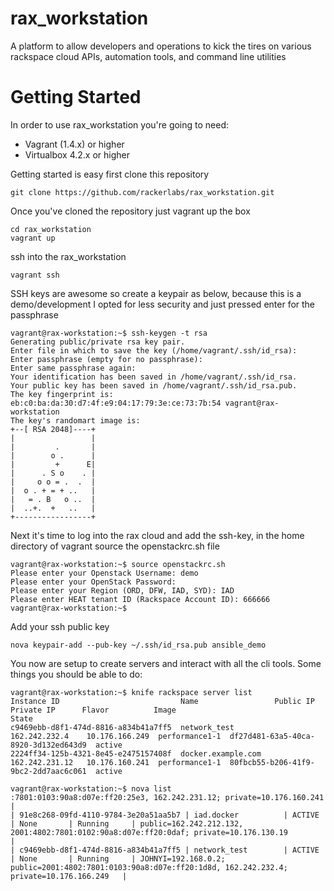 rax_workstation
===============

A platform to allow developers and operations to kick the tires on various rackspace cloud APIs, automation tools, and command line utilities

Getting Started
===============
In order to use rax_workstation you're going to need:

 - Vagrant (1.4.x) or higher
 - Virtualbox 4.2.x or higher

Getting started is easy first clone this repository

```
git clone https://github.com/rackerlabs/rax_workstation.git
```

Once you've cloned the repository just vagrant up the box

```
cd rax_workstation
vagrant up
```

ssh into the rax_workstation
```
vagrant ssh
```

SSH keys are awesome so create a keypair as below, because this is a demo/development
I opted for less security and just pressed enter for the passphrase

```
vagrant@rax-workstation:~$ ssh-keygen -t rsa
Generating public/private rsa key pair.
Enter file in which to save the key (/home/vagrant/.ssh/id_rsa): 
Enter passphrase (empty for no passphrase): 
Enter same passphrase again: 
Your identification has been saved in /home/vagrant/.ssh/id_rsa.
Your public key has been saved in /home/vagrant/.ssh/id_rsa.pub.
The key fingerprint is:
eb:c0:ba:da:30:d7:4f:e9:04:17:79:3e:ce:73:7b:54 vagrant@rax-workstation
The key's randomart image is:
+--[ RSA 2048]----+
|                 |
|         .       |
|        o .      |
|         +      E|
|      . S o    . |
|     o o = .  .  |
|  o . + = + ..   |
|   = . B   o ..  |
|  ..+.  +   ..   |
+-----------------+
```

Next it's time to log into the rax cloud and add the ssh-key, in the home directory
of vagrant source the openstackrc.sh file

```
vagrant@rax-workstation:~$ source openstackrc.sh 
Please enter your Openstack Username: demo
Please enter your OpenStack Password: 
Please enter your Region (ORD, DFW, IAD, SYD): IAD
Please enter HEAT tenant ID (Rackspace Account ID): 666666
vagrant@rax-workstation:~$
```

Add your ssh public key

```
nova keypair-add --pub-key ~/.ssh/id_rsa.pub ansible_demo
```

You now are setup to create servers and interact with all the cli tools. Some things you 
should be able to do:

```
vagrant@rax-workstation:~$ knife rackspace server list
Instance ID                           Name                 Public IP        Private IP      Flavor          Image                                 State 
c9469ebb-d8f1-474d-8816-a834b41a7ff5  network_test         162.242.232.4    10.176.166.249  performance1-1  df27d481-63a5-40ca-8920-3d132ed643d9  active
2224ff34-125b-4321-8e45-e2475157408f  docker.example.com   162.242.231.12   10.176.160.241  performance1-1  80fbcb55-b206-41f9-9bc2-2dd7aac6c061  active

vagrant@rax-workstation:~$ nova list
:7801:0103:90a8:d07e:ff20:25e3, 162.242.231.12; private=10.176.160.241                      |
| 91e8c268-09fd-4110-9784-3e20a51aa5b7 | iad.docker          | ACTIVE | None       | Running     | public=162.242.212.132, 2001:4802:7801:0102:90a8:d07e:ff20:0daf; private=10.176.130.19                      |
| c9469ebb-d8f1-474d-8816-a834b41a7ff5 | network_test        | ACTIVE | None       | Running     | JOHNYI=192.168.0.2; public=2001:4802:7801:0103:90a8:d07e:ff20:1d8d, 162.242.232.4; private=10.176.166.249   |
```


